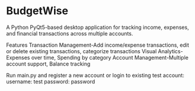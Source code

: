 # BudgetWise

A Python PyQt5-based desktop application for tracking income, expenses, and financial transactions across multiple accounts.

Features
Transaction Management-Add income/expense transactions, edit or delete existing transactions, categorize transactions
Visual Analytics-Expenses over time, Spending by category
Account Management-Multiple account support, Balance tracking

Run main.py and register a new account or login to existing test account:
username: test
password: password
